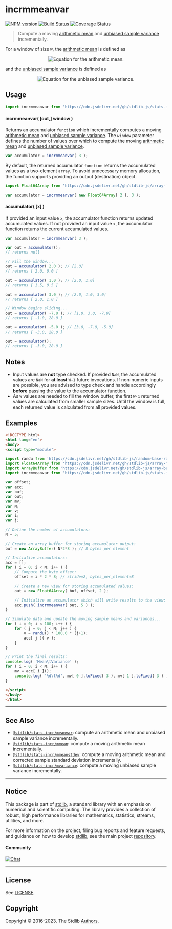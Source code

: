 <!--

@license Apache-2.0

Copyright (c) 2018 The Stdlib Authors.

Licensed under the Apache License, Version 2.0 (the "License");
you may not use this file except in compliance with the License.
You may obtain a copy of the License at

   http://www.apache.org/licenses/LICENSE-2.0

Unless required by applicable law or agreed to in writing, software
distributed under the License is distributed on an "AS IS" BASIS,
WITHOUT WARRANTIES OR CONDITIONS OF ANY KIND, either express or implied.
See the License for the specific language governing permissions and
limitations under the License.

-->

# incrmmeanvar

[![NPM version][npm-image]][npm-url] [![Build Status][test-image]][test-url] [![Coverage Status][coverage-image]][coverage-url] <!-- [![dependencies][dependencies-image]][dependencies-url] -->

> Compute a moving [arithmetic mean][arithmetic-mean] and [unbiased sample variance][sample-variance] incrementally.

<section class="intro">

For a window of size `W`, the [arithmetic mean][arithmetic-mean] is defined as

<!-- <equation class="equation" label="eq:arithmetic_mean" align="center" raw="\bar{x} = \frac{1}{W} \sum_{i=0}^{W-1} x_i" alt="Equation for the arithmetic mean."> -->

<div class="equation" align="center" data-raw-text="\bar{x} = \frac{1}{W} \sum_{i=0}^{W-1} x_i" data-equation="eq:arithmetic_mean">
    <img src="https://cdn.jsdelivr.net/gh/stdlib-js/stdlib@c8c3c87eeab590bfdff924ec0fb269fb33a7de2b/lib/node_modules/@stdlib/stats/incr/mmeanvar/docs/img/equation_arithmetic_mean.svg" alt="Equation for the arithmetic mean.">
    <br>
</div>

<!-- </equation> -->

and the [unbiased sample variance][sample-variance] is defined as

<!-- <equation class="equation" label="eq:unbiased_sample_variance" align="center" raw="s^2 = \frac{1}{W-1} \sum_{i=0}^{W-1} ( x_i - \bar{x} )^2" alt="Equation for the unbiased sample variance."> -->

<div class="equation" align="center" data-raw-text="s^2 = \frac{1}{W-1} \sum_{i=0}^{W-1} ( x_i - \bar{x} )^2" data-equation="eq:unbiased_sample_variance">
    <img src="https://cdn.jsdelivr.net/gh/stdlib-js/stdlib@563a8587d936008c82db675be84f8ce1474fee27/lib/node_modules/@stdlib/stats/incr/mmeanvar/docs/img/equation_unbiased_sample_variance.svg" alt="Equation for the unbiased sample variance.">
    <br>
</div>

<!-- </equation> -->

</section>

<!-- /.intro -->



<section class="usage">

## Usage

```javascript
import incrmmeanvar from 'https://cdn.jsdelivr.net/gh/stdlib-js/stats-incr-mmeanvar@esm/index.mjs';
```

#### incrmmeanvar( \[out,] window )

Returns an accumulator `function` which incrementally computes a moving [arithmetic mean][arithmetic-mean] and [unbiased sample variance][sample-variance]. The `window` parameter defines the number of values over which to compute the moving [arithmetic mean][arithmetic-mean] and [unbiased sample variance][sample-variance].

```javascript
var accumulator = incrmmeanvar( 3 );
```

By default, the returned accumulator `function` returns the accumulated values as a two-element `array`. To avoid unnecessary memory allocation, the function supports providing an output (destination) object.

```javascript
import Float64Array from 'https://cdn.jsdelivr.net/gh/stdlib-js/array-float64@esm/index.mjs';

var accumulator = incrmmeanvar( new Float64Array( 2 ), 3 );
```

#### accumulator( \[x] )

If provided an input value `x`, the accumulator function returns updated accumulated values. If not provided an input value `x`, the accumulator function returns the current accumulated values.

```javascript
var accumulator = incrmmeanvar( 3 );

var out = accumulator();
// returns null

// Fill the window...
out = accumulator( 2.0 ); // [2.0]
// returns [ 2.0, 0.0 ]

out = accumulator( 1.0 ); // [2.0, 1.0]
// returns [ 1.5, 0.5 ]

out = accumulator( 3.0 ); // [2.0, 1.0, 3.0]
// returns [ 2.0, 1.0 ]

// Window begins sliding...
out = accumulator( -7.0 ); // [1.0, 3.0, -7.0]
// returns [ -1.0, 28.0 ]

out = accumulator( -5.0 ); // [3.0, -7.0, -5.0]
// returns [ -3.0, 28.0 ]

out = accumulator();
// returns [ -3.0, 28.0 ]
```

</section>

<!-- /.usage -->

<section class="notes">

## Notes

-   Input values are **not** type checked. If provided `NaN`, the accumulated values are `NaN` for **at least** `W-1` future invocations. If non-numeric inputs are possible, you are advised to type check and handle accordingly **before** passing the value to the accumulator function.
-   As `W` values are needed to fill the window buffer, the first `W-1` returned values are calculated from smaller sample sizes. Until the window is full, each returned value is calculated from all provided values.

</section>

<!-- /.notes -->

<section class="examples">

## Examples

<!-- eslint no-undef: "error" -->

```html
<!DOCTYPE html>
<html lang="en">
<body>
<script type="module">

import randu from 'https://cdn.jsdelivr.net/gh/stdlib-js/random-base-randu@esm/index.mjs';
import Float64Array from 'https://cdn.jsdelivr.net/gh/stdlib-js/array-float64@esm/index.mjs';
import ArrayBuffer from 'https://cdn.jsdelivr.net/gh/stdlib-js/array-buffer@esm/index.mjs';
import incrmmeanvar from 'https://cdn.jsdelivr.net/gh/stdlib-js/stats-incr-mmeanvar@esm/index.mjs';

var offset;
var acc;
var buf;
var out;
var mv;
var N;
var v;
var i;
var j;

// Define the number of accumulators:
N = 5;

// Create an array buffer for storing accumulator output:
buf = new ArrayBuffer( N*2*8 ); // 8 bytes per element

// Initialize accumulators:
acc = [];
for ( i = 0; i < N; i++ ) {
    // Compute the byte offset:
    offset = i * 2 * 8; // stride=2, bytes_per_element=8

    // Create a new view for storing accumulated values:
    out = new Float64Array( buf, offset, 2 );

    // Initialize an accumulator which will write results to the view:
    acc.push( incrmmeanvar( out, 5 ) );
}

// Simulate data and update the moving sample means and variances...
for ( i = 0; i < 100; i++ ) {
    for ( j = 0; j < N; j++ ) {
        v = randu() * 100.0 * (j+1);
        acc[ j ]( v );
    }
}

// Print the final results:
console.log( 'Mean\tVariance' );
for ( i = 0; i < N; i++ ) {
    mv = acc[ i ]();
    console.log( '%d\t%d', mv[ 0 ].toFixed( 3 ), mv[ 1 ].toFixed( 3 ) );
}

</script>
</body>
</html>
```

</section>

<!-- /.examples -->

<!-- Section for related `stdlib` packages. Do not manually edit this section, as it is automatically populated. -->

<section class="related">

* * *

## See Also

-   <span class="package-name">[`@stdlib/stats-incr/meanvar`][@stdlib/stats/incr/meanvar]</span><span class="delimiter">: </span><span class="description">compute an arithmetic mean and unbiased sample variance incrementally.</span>
-   <span class="package-name">[`@stdlib/stats-incr/mmean`][@stdlib/stats/incr/mmean]</span><span class="delimiter">: </span><span class="description">compute a moving arithmetic mean incrementally.</span>
-   <span class="package-name">[`@stdlib/stats-incr/mmeanstdev`][@stdlib/stats/incr/mmeanstdev]</span><span class="delimiter">: </span><span class="description">compute a moving arithmetic mean and corrected sample standard deviation incrementally.</span>
-   <span class="package-name">[`@stdlib/stats-incr/mvariance`][@stdlib/stats/incr/mvariance]</span><span class="delimiter">: </span><span class="description">compute a moving unbiased sample variance incrementally.</span>

</section>

<!-- /.related -->

<!-- Section for all links. Make sure to keep an empty line after the `section` element and another before the `/section` close. -->


<section class="main-repo" >

* * *

## Notice

This package is part of [stdlib][stdlib], a standard library with an emphasis on numerical and scientific computing. The library provides a collection of robust, high performance libraries for mathematics, statistics, streams, utilities, and more.

For more information on the project, filing bug reports and feature requests, and guidance on how to develop [stdlib][stdlib], see the main project [repository][stdlib].

#### Community

[![Chat][chat-image]][chat-url]

---

## License

See [LICENSE][stdlib-license].


## Copyright

Copyright &copy; 2016-2023. The Stdlib [Authors][stdlib-authors].

</section>

<!-- /.stdlib -->

<!-- Section for all links. Make sure to keep an empty line after the `section` element and another before the `/section` close. -->

<section class="links">

[npm-image]: http://img.shields.io/npm/v/@stdlib/stats-incr-mmeanvar.svg
[npm-url]: https://npmjs.org/package/@stdlib/stats-incr-mmeanvar

[test-image]: https://github.com/stdlib-js/stats-incr-mmeanvar/actions/workflows/test.yml/badge.svg?branch=main
[test-url]: https://github.com/stdlib-js/stats-incr-mmeanvar/actions/workflows/test.yml?query=branch:main

[coverage-image]: https://img.shields.io/codecov/c/github/stdlib-js/stats-incr-mmeanvar/main.svg
[coverage-url]: https://codecov.io/github/stdlib-js/stats-incr-mmeanvar?branch=main

<!--

[dependencies-image]: https://img.shields.io/david/stdlib-js/stats-incr-mmeanvar.svg
[dependencies-url]: https://david-dm.org/stdlib-js/stats-incr-mmeanvar/main

-->

[chat-image]: https://img.shields.io/gitter/room/stdlib-js/stdlib.svg
[chat-url]: https://gitter.im/stdlib-js/stdlib/

[stdlib]: https://github.com/stdlib-js/stdlib

[stdlib-authors]: https://github.com/stdlib-js/stdlib/graphs/contributors

[umd]: https://github.com/umdjs/umd
[es-module]: https://developer.mozilla.org/en-US/docs/Web/JavaScript/Guide/Modules

[deno-url]: https://github.com/stdlib-js/stats-incr-mmeanvar/tree/deno
[umd-url]: https://github.com/stdlib-js/stats-incr-mmeanvar/tree/umd
[esm-url]: https://github.com/stdlib-js/stats-incr-mmeanvar/tree/esm
[branches-url]: https://github.com/stdlib-js/stats-incr-mmeanvar/blob/main/branches.md

[stdlib-license]: https://raw.githubusercontent.com/stdlib-js/stats-incr-mmeanvar/main/LICENSE

[arithmetic-mean]: https://en.wikipedia.org/wiki/Arithmetic_mean

[sample-variance]: https://en.wikipedia.org/wiki/Variance

<!-- <related-links> -->

[@stdlib/stats/incr/meanvar]: https://github.com/stdlib-js/stats-incr-meanvar/tree/esm

[@stdlib/stats/incr/mmean]: https://github.com/stdlib-js/stats-incr-mmean/tree/esm

[@stdlib/stats/incr/mmeanstdev]: https://github.com/stdlib-js/stats-incr-mmeanstdev/tree/esm

[@stdlib/stats/incr/mvariance]: https://github.com/stdlib-js/stats-incr-mvariance/tree/esm

<!-- </related-links> -->

</section>

<!-- /.links -->
